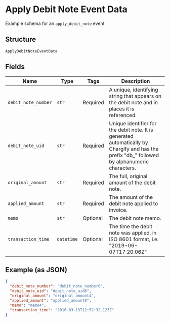 
# Apply Debit Note Event Data

Example schema for an `apply_debit_note` event

## Structure

`ApplyDebitNoteEventData`

## Fields

| Name | Type | Tags | Description |
|  --- | --- | --- | --- |
| `debit_note_number` | `str` | Required | A unique, identifying string that appears on the debit note and in places it is referenced. |
| `debit_note_uid` | `str` | Required | Unique identifier for the debit note. It is generated automatically by Chargify and has the prefix "db_" followed by alphanumeric characters. |
| `original_amount` | `str` | Required | The full, original amount of the debit note. |
| `applied_amount` | `str` | Required | The amount of the debit note applied to invoice. |
| `memo` | `str` | Optional | The debit note memo. |
| `transaction_time` | `datetime` | Optional | The time the debit note was applied, in ISO 8601 format, i.e. "2019-06-07T17:20:06Z" |

## Example (as JSON)

```json
{
  "debit_note_number": "debit_note_number0",
  "debit_note_uid": "debit_note_uid6",
  "original_amount": "original_amount4",
  "applied_amount": "applied_amount8",
  "memo": "memo4",
  "transaction_time": "2016-03-13T12:52:32.123Z"
}
```

